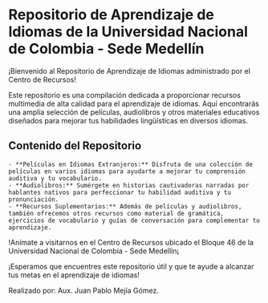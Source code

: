 # **Repositorio de Aprendizaje de Idiomas de la Universidad Nacional de Colombia - Sede Medellín**

¡Bienvenido al Repositorio de Aprendizaje de Idiomas administrado por el Centro de Recursos!

Este repositorio es una compilación dedicada a proporcionar recursos multimedia de alta calidad para el aprendizaje de idiomas. Aquí encontrarás una amplia selección de películas, audiolibros y otros materiales educativos diseñados para mejorar tus habilidades lingüísticas en diversos idiomas.

## Contenido del Repositorio
```
- **Películas en Idiomas Extranjeros:** Disfruta de una colección de películas en varios idiomas para ayudarte a mejorar tu comprensión auditiva y tu vocabulario.
- **Audiolibros:** Sumérgete en historias cautivadoras narradas por hablantes nativos para perfeccionar tu habilidad auditiva y tu pronunciación.
- **Recursos Suplementarios:** Además de películas y audiolibros, también ofrecemos otros recursos como material de gramática, ejercicios de vocabulario y guías de conversación para complementar tu aprendizaje.
```

!Anímate a visitarnos en el Centro de Recursos ubicado el Bloque 46 de la Universidad Nacional de Colombia - Sede Medellín¡

¡Esperamos que encuentres este repositorio útil y que te ayude a alcanzar tus metas en el aprendizaje de idiomas!

Realizado por: Aux. Juan Pablo Mejía Gómez.

